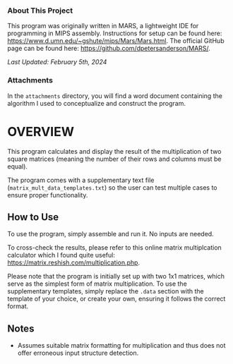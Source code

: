 ### About This Project
This program was originally written in MARS, a lightweight IDE for programming
in MIPS assembly. Instructions for setup can be found here:
https://www.d.umn.edu/~gshute/mips/Mars/Mars.html. The official GitHub page can
be found here: https://github.com/dpetersanderson/MARS/.

_Last Updated: February 5th, 2024_

### Attachments
In the `attachments` directory, you will find a word document containing the
algorithm I used to conceptualize and construct the program.

# OVERVIEW
This program calculates and display the result of the multiplication of two
square matrices (meaning the number of their rows and columns must be equal).

The program comes with a supplementary text file
(`matrix_mult_data_templates.txt`) so the user can test multiple cases to ensure
proper functionality. 

## How to Use
To use the program, simply assemble and run it. No inputs are needed.

To cross-check the results, please refer to this online
matrix multiplcation calculator which I found quite useful:
https://matrix.reshish.com/multiplication.php.

Please note that the program is initially set up with two 1x1 matrices, which
serve as the simplest form of matrix multiplication. To use the supplementary
templates, simply replace the `.data` section with the template of your choice,
or create your own, ensuring it follows the correct format.

## Notes
- Assumes suitable matrix formatting for multiplication and thus does not offer
erroneous input structure detection.
